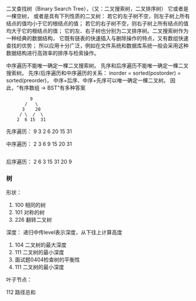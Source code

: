 二叉查找树（Binary Search Tree），（又：二叉搜索树，二叉排序树）
它或者是一棵空树，
或者是具有下列性质的二叉树：
若它的左子树不空，则左子树上所有结点的值均小于它的根结点的值；
若它的右子树不空，则右子树上所有结点的值均大于它的根结点的值；
它的左、右子树也分别为二叉排序树。二叉搜索树作为一种经典的数据结构，
它既有链表的快速插入与删除操作的特点，又有数组快速查找的优势；
所以应用十分广泛，例如在文件系统和数据库系统一般会采用这种数据结构进行高效率的排序与检索操作。


中序遍历不能唯一确定一棵二叉搜索树。
先序和后序遍历不能唯一确定一棵二叉搜索树。
先序/后序遍历和中序遍历的关系：
inorder = sorted(postorder) = sorted(preorder)，
中序+后序、中序+先序可以唯一确定一棵二叉树。
因此，“有序数组 -> BST”有多种答案

````
         9
       /   \
      3    20
     / \  /  \
    2  6 15  31
````
先序遍历：   9   3   2   6   20  15  31

中序遍历：   2   3   6   9   15  20  31
````

````

后序遍历：   2   6   3   15  31  20  9  

### 树

形状：

1. 100 相同的树  
2. 101 对称的树
3. 226 翻转二叉树 


深度：
递归中传level表示深度，从下往上计算高度

1. 104 二叉树的最大深度 
2. 111 二叉树的最小深度 
3. 面试题0404检查树的平衡性
4. 111 二叉树的最小深度


叶子节点：

112 路径总和
